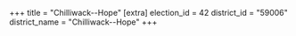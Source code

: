 +++
title = "Chilliwack--Hope"
[extra]
election_id = 42
district_id = "59006"
district_name = "Chilliwack--Hope"
+++
